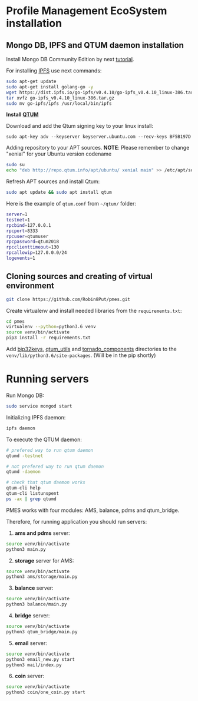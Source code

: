 # Profile Management EcoSystem installation

## Mongo DB, IPFS and QTUM daemon installation

Install Mongo DB Community Edition by next [tutorial](https://docs.mongodb.com/manual/tutorial/install-mongodb-on-ubuntu/).

For installing [IPFS](https://ipfs.io/docs/getting-started/) use next commands:

```bash
sudo apt-get update
sudo apt-get install golang-go -y
wget https://dist.ipfs.io/go-ipfs/v0.4.10/go-ipfs_v0.4.10_linux-386.tar.gz
tar xvfz go-ipfs_v0.4.10_linux-386.tar.gz
sudo mv go-ipfs/ipfs /usr/local/bin/ipfs
```

**Install [QTUM](https://github.com/qtumproject/qtum/wiki/How-to-Stake-QTUM-using-a-Linux-Virtual-Private-Server-(VPS))**

Download and add the Qtum signing key to your linux install:

```bah
sudo apt-key adv --keyserver keyserver.ubuntu.com --recv-keys BF5B197D
```

Adding repository to your APT sources. **NOTE**: Please remember to change "xenial" for your Ubuntu version codename

```bash
sudo su
echo "deb http://repo.qtum.info/apt/ubuntu/ xenial main" >> /etc/apt/sources.list
```

Refresh APT sources and install Qtum:

```bash
sudo apt update && sudo apt install qtum
```

Here is the example of `qtum.conf` from `~/qtum/` folder:

```bash
server=1
testnet=1
rpcbind=127.0.0.1
rpcport=8333
rpcuser=qtumuser
rpcpassword=qtum2018
rpcclienttimeout=130
rpcallowip=127.0.0.0/24
logevents=1
```

## Cloning sources and creating of virtual environment

```bash
git clone https://github.com/Robin8Put/pmes.git
```

Create virtualenv and install needed libraries from the `requirements.txt`:

```bash
cd pmes
virtualenv --python=python3.6 venv
source venv/bin/activate
pip3 install -r requirements.txt
```

Add [bip32keys](bip32keys/bip32keys), [qtum_utils](bip32keys/qtum_utils) and [tornado_components](tornado_components) directories to the `venv/lib/python3.6/site-packages`. (Will be in the pip shortly)

# Running servers

Run Mongo DB:

```bash
sudo service mongod start
```

Initializing IPFS daemon:

```bash
ipfs daemon
```

To execute the QTUM daemon:

```bash
# prefered way to run qtum daemon
qtumd -testnet

# not prefered way to run qtum daemon
qtumd -daemon

# check that qtum daemon works
qtum-cli help
qtum-cli listunspent
ps -ax | grep qtumd
```

PMES works with four modules: AMS, balance, pdms and qtum_bridge.

Therefore, for running application you should run  servers:

1. **ams and pdms** server:

```bash
source venv/bin/activate
python3 main.py
```

2. **storage** server for AMS:

```bash
source venv/bin/activate
python3 ams/storage/main.py
```

3. **balance** server:

```bash
source venv/bin/activate
python3 balance/main.py
```

4. **bridge** server:

```bash
source venv/bin/activate
python3 qtum_bridge/main.py
```

5. **email** server:

```bash
source venv/bin/activate
python3 email_new.py start
python3 mail/index.py
```

6. **coin** server:

```bash
source venv/bin/activate
python3 coin/one_coin.py start
```


